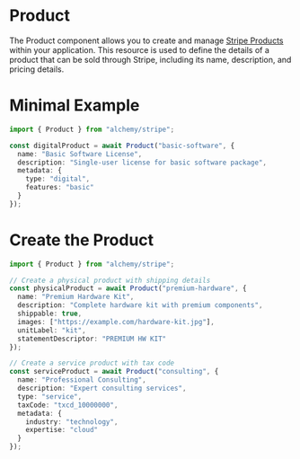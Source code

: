 # Product

The Product component allows you to create and manage [Stripe Products](https://stripe.com/docs/api/products) within your application. This resource is used to define the details of a product that can be sold through Stripe, including its name, description, and pricing details.

# Minimal Example

```ts
import { Product } from "alchemy/stripe";

const digitalProduct = await Product("basic-software", {
  name: "Basic Software License",
  description: "Single-user license for basic software package",
  metadata: {
    type: "digital",
    features: "basic"
  }
});
```

# Create the Product

```ts
import { Product } from "alchemy/stripe";

// Create a physical product with shipping details
const physicalProduct = await Product("premium-hardware", {
  name: "Premium Hardware Kit",
  description: "Complete hardware kit with premium components",
  shippable: true,
  images: ["https://example.com/hardware-kit.jpg"],
  unitLabel: "kit",
  statementDescriptor: "PREMIUM HW KIT"
});

// Create a service product with tax code
const serviceProduct = await Product("consulting", {
  name: "Professional Consulting",
  description: "Expert consulting services",
  type: "service",
  taxCode: "txcd_10000000",
  metadata: {
    industry: "technology",
    expertise: "cloud"
  }
});
```